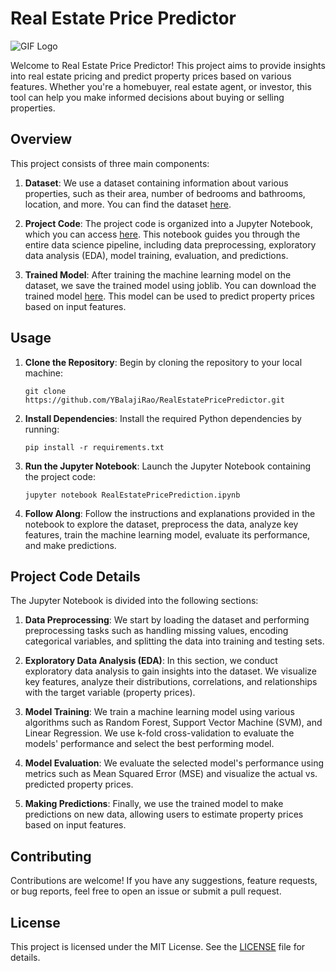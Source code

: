 # Real Estate Price Predictor
![GIF Logo](https://media4.giphy.com/media/v1.Y2lkPTc5MGI3NjExbmxrbHZlbXlxZmVjdGttZ29lcWpjamVkYjdhOXozYTFtMjA4NnFmcSZlcD12MV9pbnRlcm5hbF9naWZfYnlfaWQmY3Q9Zw/fbfV1naktgX34jDNy7/giphy.gif)


Welcome to Real Estate Price Predictor! This project aims to provide insights into real estate pricing and predict property prices based on various features. Whether you're a homebuyer, real estate agent, or investor, this tool can help you make informed decisions about buying or selling properties.

## Overview

This project consists of three main components:

1. **Dataset**: We use a dataset containing information about various properties, such as their area, number of bedrooms and bathrooms, location, and more. You can find the dataset [here](https://github.com/YBalajiRao/RealEstatePricePredictor/blob/main/Housing.csv).

2. **Project Code**: The project code is organized into a Jupyter Notebook, which you can access [here](https://github.com/YBalajiRao/RealEstatePricePredictor/blob/main/RealEstatePricePrediction.ipynb). This notebook guides you through the entire data science pipeline, including data preprocessing, exploratory data analysis (EDA), model training, evaluation, and predictions.

3. **Trained Model**: After training the machine learning model on the dataset, we save the trained model using joblib. You can download the trained model [here](https://github.com/YBalajiRao/RealEstatePricePredictor/blob/main/trained_model.joblib). This model can be used to predict property prices based on input features.

## Usage

1. **Clone the Repository**: Begin by cloning the repository to your local machine:
   ```
   git clone https://github.com/YBalajiRao/RealEstatePricePredictor.git
   ```

2. **Install Dependencies**: Install the required Python dependencies by running:
   ```
   pip install -r requirements.txt
   ```

3. **Run the Jupyter Notebook**: Launch the Jupyter Notebook containing the project code:
   ```
   jupyter notebook RealEstatePricePrediction.ipynb
   ```

4. **Follow Along**: Follow the instructions and explanations provided in the notebook to explore the dataset, preprocess the data, analyze key features, train the machine learning model, evaluate its performance, and make predictions.

## Project Code Details

The Jupyter Notebook is divided into the following sections:

1. **Data Preprocessing**: We start by loading the dataset and performing preprocessing tasks such as handling missing values, encoding categorical variables, and splitting the data into training and testing sets.

2. **Exploratory Data Analysis (EDA)**: In this section, we conduct exploratory data analysis to gain insights into the dataset. We visualize key features, analyze their distributions, correlations, and relationships with the target variable (property prices).

3. **Model Training**: We train a machine learning model using various algorithms such as Random Forest, Support Vector Machine (SVM), and Linear Regression. We use k-fold cross-validation to evaluate the models' performance and select the best performing model.

4. **Model Evaluation**: We evaluate the selected model's performance using metrics such as Mean Squared Error (MSE) and visualize the actual vs. predicted property prices.

5. **Making Predictions**: Finally, we use the trained model to make predictions on new data, allowing users to estimate property prices based on input features.

## Contributing

Contributions are welcome! If you have any suggestions, feature requests, or bug reports, feel free to open an issue or submit a pull request.

## License

This project is licensed under the MIT License. See the [LICENSE](https://github.com/YBalajiRao/RealEstatePricePredictor/blob/main/LICENSE) file for details.
